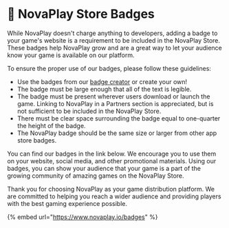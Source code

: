 # 📛 NovaPlay Store Badges

While NovaPlay doesn't charge anything to developers, adding a badge to your game's website is a requirement to be included in the NovaPlay Store. These badges help NovaPlay grow and are a great way to let your audience know your game is available on our platform.&#x20;

To ensure the proper use of our badges, please follow these guidelines:

* Use the badges from our [badge creator](https://www.novaplay.io/badges) or create your own!
* The badge must be large enough that all of the text is legible.
* The badge must be present wherever users download or launch the game. Linking to NovaPlay in a Partners section is appreciated, but is not sufficient to be included in the NovaPlay Store.
* There must be clear space surrounding the badge equal to one-quarter the height of the badge.
* The NovaPlay badge should be the same size or larger from other app store badges.

You can find our badges in the link below. We encourage you to use them on your website, social media, and other promotional materials. Using our badges, you can show your audience that your game is a part of the growing community of amazing games on the NovaPlay Store.

Thank you for choosing NovaPlay as your game distribution platform. We are committed to helping you reach a wider audience and providing players with the best gaming experience possible.

{% embed url="https://www.novaplay.io/badges" %}

